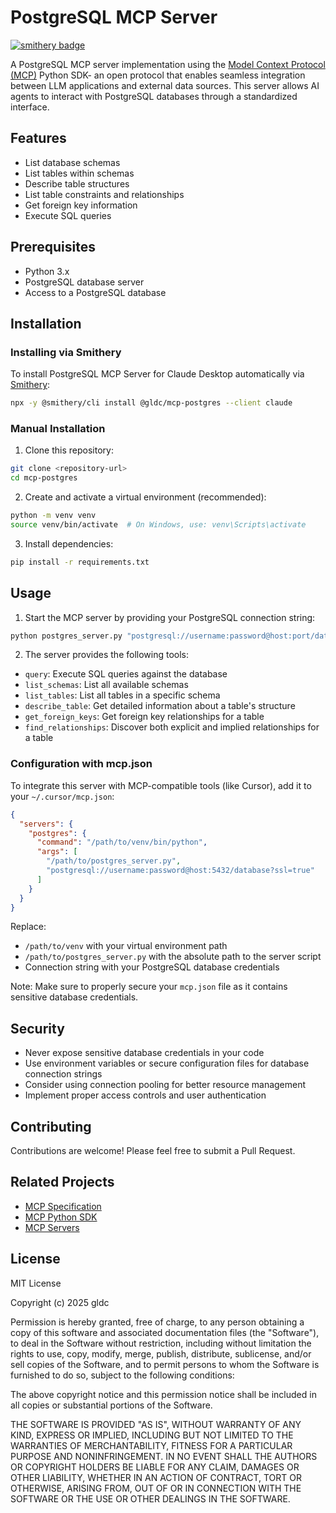 # PostgreSQL MCP Server

[![smithery badge](https://smithery.ai/badge/@gldc/mcp-postgres)](https://smithery.ai/server/@gldc/mcp-postgres)

A PostgreSQL MCP server implementation using the [Model Context Protocol (MCP)](https://github.com/modelcontextprotocol) Python SDK- an open protocol that enables seamless integration between LLM applications and external data sources. This server allows AI agents to interact with PostgreSQL databases through a standardized interface.

## Features

- List database schemas
- List tables within schemas
- Describe table structures
- List table constraints and relationships
- Get foreign key information
- Execute SQL queries

## Prerequisites

- Python 3.x
- PostgreSQL database server
- Access to a PostgreSQL database

## Installation

### Installing via Smithery

To install PostgreSQL MCP Server for Claude Desktop automatically via [Smithery](https://smithery.ai/server/@gldc/mcp-postgres):

```bash
npx -y @smithery/cli install @gldc/mcp-postgres --client claude
```

### Manual Installation
1. Clone this repository:
```bash
git clone <repository-url>
cd mcp-postgres
```

2. Create and activate a virtual environment (recommended):
```bash
python -m venv venv
source venv/bin/activate  # On Windows, use: venv\Scripts\activate
```

3. Install dependencies:
```bash
pip install -r requirements.txt
```

## Usage

1. Start the MCP server by providing your PostgreSQL connection string:
```bash
python postgres_server.py "postgresql://username:password@host:port/database"
```

2. The server provides the following tools:

- `query`: Execute SQL queries against the database
- `list_schemas`: List all available schemas
- `list_tables`: List all tables in a specific schema
- `describe_table`: Get detailed information about a table's structure
- `get_foreign_keys`: Get foreign key relationships for a table
- `find_relationships`: Discover both explicit and implied relationships for a table

### Configuration with mcp.json

To integrate this server with MCP-compatible tools (like Cursor), add it to your `~/.cursor/mcp.json`:

```json
{
  "servers": {
    "postgres": {
      "command": "/path/to/venv/bin/python",
      "args": [
        "/path/to/postgres_server.py",
        "postgresql://username:password@host:5432/database?ssl=true"
      ]
    }
  }
}
```

Replace:
- `/path/to/venv` with your virtual environment path
- `/path/to/postgres_server.py` with the absolute path to the server script
- Connection string with your PostgreSQL database credentials

Note: Make sure to properly secure your `mcp.json` file as it contains sensitive database credentials.

## Security

- Never expose sensitive database credentials in your code
- Use environment variables or secure configuration files for database connection strings
- Consider using connection pooling for better resource management
- Implement proper access controls and user authentication

## Contributing

Contributions are welcome! Please feel free to submit a Pull Request.

## Related Projects

- [MCP Specification](https://github.com/modelcontextprotocol/specification)
- [MCP Python SDK](https://github.com/modelcontextprotocol/python-sdk)
- [MCP Servers](https://github.com/modelcontextprotocol/servers)

## License

MIT License

Copyright (c) 2025 gldc

Permission is hereby granted, free of charge, to any person obtaining a copy
of this software and associated documentation files (the "Software"), to deal
in the Software without restriction, including without limitation the rights
to use, copy, modify, merge, publish, distribute, sublicense, and/or sell
copies of the Software, and to permit persons to whom the Software is
furnished to do so, subject to the following conditions:

The above copyright notice and this permission notice shall be included in all
copies or substantial portions of the Software.

THE SOFTWARE IS PROVIDED "AS IS", WITHOUT WARRANTY OF ANY KIND, EXPRESS OR
IMPLIED, INCLUDING BUT NOT LIMITED TO THE WARRANTIES OF MERCHANTABILITY,
FITNESS FOR A PARTICULAR PURPOSE AND NONINFRINGEMENT. IN NO EVENT SHALL THE
AUTHORS OR COPYRIGHT HOLDERS BE LIABLE FOR ANY CLAIM, DAMAGES OR OTHER
LIABILITY, WHETHER IN AN ACTION OF CONTRACT, TORT OR OTHERWISE, ARISING FROM,
OUT OF OR IN CONNECTION WITH THE SOFTWARE OR THE USE OR OTHER DEALINGS IN THE
SOFTWARE. 